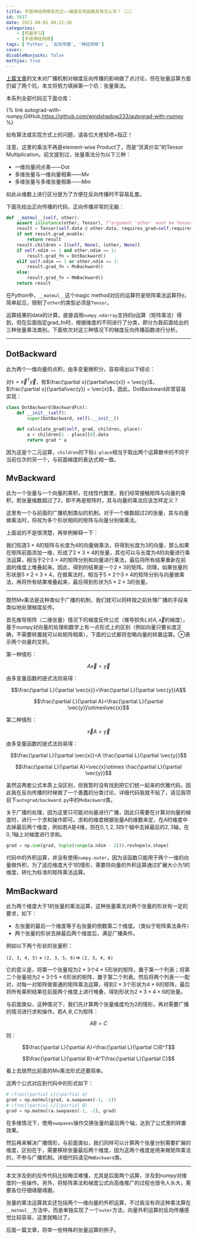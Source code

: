 ```yaml
---
title: 手搓神经网络系列之——梯度反传函数具体怎么写？（二）
id: 5837
date: 2021-08-01 08:22:26
categories:
    - [机器学习]
    - [手搓神经网络]
tags: ['Python', '反向传播', '神经网络']
cover: 
disableNunjucks: false
mathjax: true
---
```


[上篇文章](/blog/5783/)的文末对广播机制对梯度反向传播的影响做了点讨论，但在张量运算方面仍留了两个坑，本文将努力填掉第一个坑：张量乘法。

本系列全部代码见下面仓库：

{% link autograd-with-numpy,GitHub,https://github.com/windshadow233/autograd-with-numpy %}

如有算法或实现方式上的问题，请各位大佬轻喷+指正！

注意，这里的乘法不再是element-wise Product了，而是“货真价实”的Tensor Multiplication。前文提到过，张量乘法分为以下三种：


- 一维向量间点乘——Dot
- 多维张量与一维向量相乘——Mv
- 多维张量与多维张量相乘——Mm

如此从维数上进行区分是为了方便在反向传播时不容易乱套。


下面先给出正向传播的代码，正向传播非常的无脑：



```python
def __matmul__(self, other):
    assert isinstance(other, Tensor), f"argument 'other' must be Tensor, not {type(other)}"
    result = Tensor(self.data @ other.data, requires_grad=self.requires_grad or other.requires_grad)
    if not result.grad_enable:
        return result
    result.children = [(self, None), (other, None)]
    if self.ndim == 1 and other.ndim == 1:
        result.grad_fn = DotBackward()
    elif self.ndim == 1 or other.ndim == 1:
        result.grad_fn = MvBackward()
    else:
        result.grad_fn = MmBackward()
    return result
```

在Python中，`__matmul__`这个magic method对应的运算符是矩阵乘法运算符`@`，简单起见，限制了`other`的类型必须是`Tensor`。


运算结果的data的计算，直接调用`numpy.ndarray`支持的`@`运算（矩阵乘法）得到，但在后面指定grad_fn时，根据维度的不同进行了分类，即分为我前面给出的三种张量乘法类别。下面依次对这三种情况下的梯度反向传播函数进行分析。

---

## DotBackward


此为两个一维向量的点积，由多变量微积分，容易得出以下结论：


对$s=\vec{x}^T\vec{y}$，有$\frac{\partial s}{\partial\vec{x}} = \vec{y}$，$\frac{\partial s}{\partial\vec{y}} = \vec{x}$，因此，DotBackward非常容易实现：


```python
class DotBackward(BackwardFcn):
    def __init__(self):
        super(DotBackward, self).__init__()

    def calculate_grad(self, grad, children, place):
        a = children[1 - place][0].data
        return grad * a
```

因为这是个二元运算，`children`的下标`1-place`相当于取出两个运算数中的不同于当前位次的另一个，与前面梯度的表达式相一致。


## MvBackward


此为一个张量与一个向量的乘积，在线性代数里，我们经常接触矩阵与向量的乘积，若张量维数超过了2，即不再是矩阵时，其与向量的乘法应该怎样定义？


这里有一个与前面的广播机制类似的机制，对于一个维数超过2的张量，其与向量做乘法时，将视为多个形状相同的矩阵与向量分别做乘法。


上面说的不是很清楚，再举例解释一下：


我们知道$3\times 4$的矩阵与长度为4的向量做乘法，将得到长度为3的向量，那么如果在矩阵前面添加一维，形成了$2\times 3\times 4$的张量，其也可以与长度为4的向量进行乘法运算，相当于2个$3\times 4$的矩阵分别和向量进行乘法，最后将所有结果重新在前面的维度上堆叠起来。因此，得到的结果是一个$2\times 3$的矩阵。同理，如果张量的形状是$5\times 2\times 3\times 4$，在做乘法时，相当于$5\times 2$个$3\times 4$的矩阵分别与向量做乘法，再将所有结果堆叠起来，最后得到形状为$5\times 2\times 3$的张量。

---

既然Mv乘法是这种类似于广播的机制，我们就可以同样按之前处理广播的手段来类似地处理梯度反传。


首先推导矩阵（二维张量）情况下的梯度反传公式（推导损失$L$对$A, \vec{x}$的梯度），基于numpy对向量的处理和数学上有一点形式上的区别（例如向量只要长度正确，不需要转置就可以和矩阵相乘），下面的公式都将忽略向量的转置运算。$\otimes$表示两个向量的叉积。


第一种情形：


$$A\vec{x}=\vec{y}$$


由多变量函数的链式法则易得：


$$\frac{\partial L}{\partial \vec{x}}=\frac{\partial L}{\partial \vec{y}}A$$


$$\frac{\partial L}{\partial A}=\frac{\partial L}{\partial \vec{y}}\otimes\vec{x}$$


第二种情形：


$$\vec{x}A=\vec{y}$$


由多变量函数的链式法则易得：


$$\frac{\partial L}{\partial \vec{x}}=A \frac{\partial L}{\partial \vec{y}}$$


$$\frac{\partial L}{\partial A}=\vec{x}\otimes \frac{\partial L}{\partial \vec{y}}$$


虽然这两套公式本质上没区别，但我暂时没有找到把它们统一起来的优雅代码，因此我在反向传播的时候做了一个愚蠢的分类讨论，详细代码我就不贴了，请见我项目下`autograd/backward.py`中的`MvBackward`类。


关于广播的处理，因为这里只可能对向量进行广播，因此只需要在计算对向量的梯度时，进行一个求和操作即可。求和的维度根据张量$A$的维数来定，在$A$的维度中去掉最后两个维度，例如若$A$是4维，则在$0,1,2,3$四个轴中去掉最后的$2,3$轴，在$0,1$轴上对梯度进行求和。



```python
grad = np.sum(grad, tuple(range(a.ndim - 2))).reshape(x.shape)
```

代码中的外积运算，并没有使用`numpy.outer`，因为该函数只能用于两个一维的向量做外积，为了适应维度大于1的情形，需要将向量的外积运算通过扩展大小为1的维度，转化为标准的矩阵乘法运算。


## MmBackward


此为两个维度大于1的张量的乘法运算，这种张量乘法对两个张量的形状有一定的要求，如下：


- 左张量的最后一个维度等于右张量的倒数第二个维度。（类似于矩阵乘法条件）
- 两个张量的形状去掉最后两个维度后，满足广播条件。

例如以下两个形状的张量积：


`(2, 3, 4, 5)` × `(2, 3, 5, 6)`=> `(2, 3, 4, 6)`


它的意义是，将第一个张量视为$2\times 3$个$4\times 5$形状的矩阵，置于第一个列表；将第二个张量视为$2\times 3$个$5\times 6$形状的矩阵，置于第二个列表。然后将两个列表一一配对，对每一对矩阵做普通的矩阵乘法运算，得到$2\times 3$个形状为$4\times 6$的矩阵，最后将所有乘积结果在前面两个维度上进行堆叠，得到形状为$2\times 3\times 4\times 6$的张量。


与前面类似，这种情况下，我们先计算两个张量维度均为2的情形，再对需要广播的情况进行求和操作。若$A,B,C$为矩阵：


$$AB=C$$


则：


$$\frac{\partial L}{\partial A}=\frac{\partial L}{\partial C}B^T$$


$$\frac{\partial L}{\partial B}=A^T\frac{\partial L}{\partial C}$$


看上去居然比前面的Mv乘法形式还要简单。


这两个公式对应到代码中的形式如下：



```python
# \frac{\partial L}{\partial A}
grad = np.matmul(grad, a.swapaxes(-1, -2))
# \frac{\partial L}{\partial B}
grad = np.matmul(a.swapaxes(-1, -2), grad)
```

在多维情况下，使用`swapaxes`操作交换张量的最后两个轴，达到了公式里的转置效果。


然后再来解决广播情形，与前面类似，我们同样可以计算两个张量分别需要扩展的维度，区别在于，需要移除张量最后两个维度，因为这两个维度是用来做矩阵乘法的，不参与广播机制。详细代码请见`MmBackward`类。

---

本文涉及到的反传代码比较晦涩难懂，尤其是后面两个运算，涉及到numpy对维度的一些操作。另外，将矩阵乘法和梯度公式向高维推广的过程也很令人头大，需要各位仔细琢磨琢磨。


张量的乘法运算其实还包括两个一维向量的外积运算，不过我没有将这种乘法算在`__matmul__`方法中，而是单独实现了一个`outer`方法，向量外积运算的反向传播感觉比较容易，这里就略过了。


后面一篇文章，将举一些特殊的张量运算的例子。

